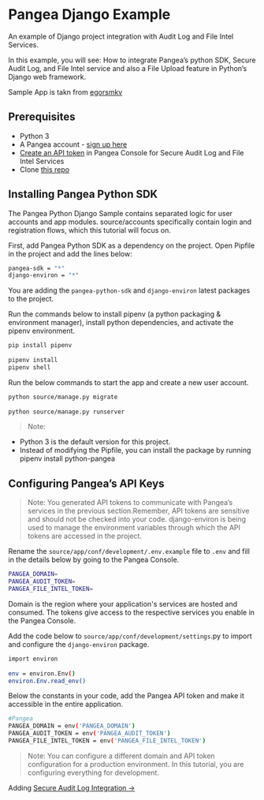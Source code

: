 # Pangea Django Example

An example of Django project integration with Audit Log and File Intel Services.

In this example, you will see: How to integrate Pangea’s python SDK, Secure Audit Log, and File Intel service and also a File Upload feature in Python’s Django web framework.

Sample App is takn from [egorsmkv](https://github.com/egorsmkv/simple-django-login-and-register-dynamic-lang)

## Prerequisites
* Python 3
* A Pangea account - [sign up here](https://console.pangea.cloud/)
* [Create an API token](https://console.pangea.cloud/project/tokens) in Pangea Console for Secure Audit Log and File Intel Services
* Clone [this repo](https://github.com/pangeacyber/pangea-django-example)

## Installing Pangea Python SDK

The Pangea Python Django Sample contains separated logic for user accounts and app  modules. source/accounts specifically contain login and registration flows, which this tutorial will focus on.

First, add Pangea Python SDK as a dependency on the project. Open Pipfile in the project and add the lines below: 

```bash
pangea-sdk = "*"
django-environ = "*"
```

You are adding the `pangea-python-sdk` and `django-environ` latest packages to the project. 

Run the commands below to install pipenv (a python packaging & environment manager), install python dependencies, and activate the pipenv environment.

```bash
pip install pipenv
 
pipenv install
pipenv shell
```

Run the below commands to start the app and create a new user account. 

```bash
python source/manage.py migrate
 
python source/manage.py runserver
```


> Note:

* Python 3 is the default version for this project.
* Instead of modifying the Pipfile, you can install the package by running pipenv install python-pangea

## Configuring Pangea’s API Keys 

> Note: You generated API tokens to communicate with Pangea’s services in the previous section.Remember, API tokens are sensitive and should not be checked into your code. django-environ is being used to manage the environment variables through which the API tokens are accessed in the project. 

Rename the `source/app/conf/development/.env.example` file to `.env` and fill in the details below by going to the Pangea Console.

```bash
PANGEA_DOMAIN=
PANGEA_AUDIT_TOKEN=
PANGEA_FILE_INTEL_TOKEN=
```

Domain is the region where your application's services are hosted and consumed. The tokens give access to the respective services you enable in the Pangea Console. 

Add the code below to `source/app/conf/development/settings`.py to import and configure the `django-environ` package. 

```bash
import environ
 
env = environ.Env()
environ.Env.read_env()
```

Below the constants in your code, add the Pangea API token and make it accessible in the entire application.

```bash
#Pangea
PANGEA_DOMAIN = env('PANGEA_DOMAIN')
PANGEA_AUDIT_TOKEN = env('PANGEA_AUDIT_TOKEN')
PANGEA_FILE_INTEL_TOKEN = env('PANGEA_FILE_INTEL_TOKEN')
```


> Note: You can configure a different domain and API token configuration for a production environment. In this tutorial, you are configuring everything for development. 

Adding [Secure Audit Log Integration ->](https://github.com/pangeacyber/pangea-django-example/tree/2-secure-audit-log)

